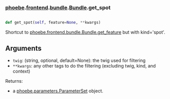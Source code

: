 ### [phoebe](phoebe.md).[frontend](phoebe.frontend.md).[bundle](phoebe.frontend.bundle.md).[Bundle](phoebe.frontend.bundle.Bundle.md).get_spot

```py

def get_spot(self, feature=None, **kwargs)

```



Shortcut to [phoebe.frontend.bundle.Bundle.get_feature](phoebe.frontend.bundle.Bundle.get_feature.md) but with kind='spot'.

Arguments
----------
* `twig`: (string, optional, default=None): the twig used for filtering
* `**kwargs`: any other tags to do the filtering (excluding twig, kind, and context)

Returns:
* a [phoebe.parameters.ParameterSet](phoebe.parameters.ParameterSet.md) object.

